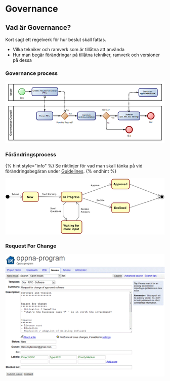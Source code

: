 # Governance

## Vad är Governance?

Kort sagt ett regelverk för hur beslut skall fattas.

* Vilka tekniker och ramverk som är tillåtna att använda
* Hur man begär förändringar på tillåtna tekniker, ramverk och versioner på dessa

### Governance process

![&#xD6;versikt av Governance process och dess ing&#xE5;ende delar.](../../.gitbook/assets/image%20%287%29.png)

### Förändringsprocess

{% hint style="info" %}
Se riktlinjer för vad man skall tänka på vid förändringsbegäran under [Guidelines](guidelines.md).
{% endhint %}

![&#xD6;versikt RFC.](../../.gitbook/assets/image%20%284%29.png)

### Request For Change

![](../../.gitbook/assets/image%20%2810%29.png)

